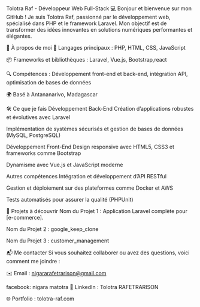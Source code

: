 Tolotra Raf - Développeur Web Full-Stack 💻
Bonjour et bienvenue sur mon GitHub ! Je suis Tolotra Raf, passionné par le développement web, spécialisé dans PHP et le framework Laravel. Mon objectif est de transformer des idées innovantes en solutions numériques performantes et élégantes.

🚀 À propos de moi
🔧 Langages principaux : PHP, HTML, CSS, JavaScript

📦 Frameworks et bibliothèques : Laravel, Vue.js, Bootstrap,react

🔍 Compétences : Développement front-end et back-end, intégration API, optimisation de bases de données

🌍 Basé à Antananarivo, Madagascar

🛠️ Ce que je fais
Développement Back-End
Création d’applications robustes et évolutives avec Laravel

Implémentation de systèmes sécurisés et gestion de bases de données (MySQL, PostgreSQL)

Développement Front-End
Design responsive avec HTML5, CSS3 et frameworks comme Bootstrap

Dynamisme avec Vue.js et JavaScript moderne

Autres compétences
Intégration et développement d’API RESTful

Gestion et déploiement sur des plateformes comme Docker et AWS

Tests automatisés pour assurer la qualité (PHPUnit)

🌟 Projets à découvrir
Nom du Projet 1 : Application Laravel complète pour [e-commerce].

Nom du Projet 2 : google_keep_clone

Nom du Projet 3 : customer_management

📬 Me contacter
Si vous souhaitez collaborer ou avez des questions, voici comment me joindre :

✉️ Email : nigararafetrarison@gmail.com

facebook: nigara matotra
💼 LinkedIn : Tolotra RAFETRARISON

🌐 Portfolio : tolotra-raf.com
